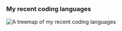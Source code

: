 ### My recent coding languages

![A treemap of my recent coding languages](https://git-stats.lizhen.workers.dev/languages.svg?)
